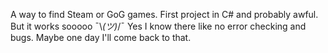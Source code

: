 A way to find Steam or GoG games.
First project in C# and probably awful. But it works sooooo ¯\\_(ツ)_/¯
Yes I know there like no error checking and bugs. Maybe one day I'll come back to that.
